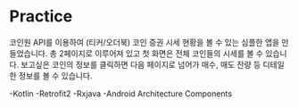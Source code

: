# Practice
코인원 API를 이용하여 (티커/오더북) 코인 증권 시세 현황을 볼 수 있는 심플한 앱을 만들었습니다.
총 2페이지로 이루어져 있고 첫 화면은 전체 코인들의 시세를 볼 수 있습니다.
보고싶은 코인의 정보를 클릭하면 다음 페이지로 넘어가 매수, 매도 잔량 등 디테일한 정보를 볼 수 있습니다.

-Kotlin
-Retrofit2
-Rxjava
-Android Architecture Components
